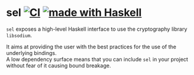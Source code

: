 # sel [![CI](https://github.com/haskell-cryptography/libsodium-bindings/actions/workflows/sel.yml/badge.svg)](https://github.com/haskell-cryptography/libsodium-bindings/actions/workflows/sel.yml) [![made with Haskell](https://img.shields.io/badge/Made%20in-Haskell-%235e5086?logo=haskell&style=flat-square)](https://haskell.org)

`sel` exposes a high-level Haskell interface to use the cryptography library `libsodium`.

It aims at providing the user with the best practices for the use of the underlying bindings.  
A low dependency surface means that you can include `sel` in your project without fear of it causing bound breakage.
